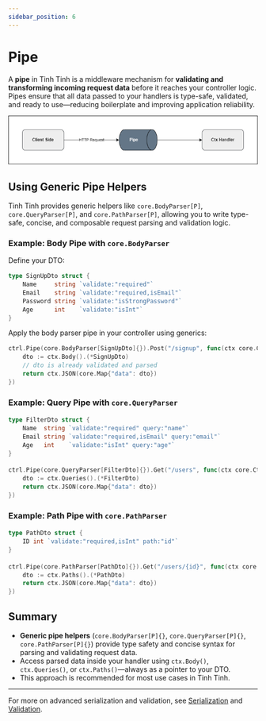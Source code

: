 ```yaml
---
sidebar_position: 6
---
```


# Pipe

A **pipe** in Tinh Tinh is a middleware mechanism for **validating and transforming incoming request data** before it reaches your controller logic. Pipes ensure that all data passed to your handlers is type-safe, validated, and ready to use—reducing boilerplate and improving application reliability.

![pipe](./img/pipe.png)

## Using Generic Pipe Helpers

Tinh Tinh provides generic helpers like `core.BodyParser[P]`, `core.QueryParser[P]`, and `core.PathParser[P]`, allowing you to write type-safe, concise, and composable request parsing and validation logic.

### Example: Body Pipe with `core.BodyParser`

Define your DTO:

```go
type SignUpDto struct {
    Name     string `validate:"required"`
    Email    string `validate:"required,isEmail"`
    Password string `validate:"isStrongPassword"`
    Age      int    `validate:"isInt"`
}
```

Apply the body parser pipe in your controller using generics:

```go
ctrl.Pipe(core.BodyParser[SignUpDto]{}).Post("/signup", func(ctx core.Ctx) error {
    dto := ctx.Body().(*SignUpDto)
    // dto is already validated and parsed
    return ctx.JSON(core.Map{"data": dto})
})
```

### Example: Query Pipe with `core.QueryParser`

```go
type FilterDto struct {
    Name  string `validate:"required" query:"name"`
    Email string `validate:"required,isEmail" query:"email"`
    Age   int    `validate:"isInt" query:"age"`
}

ctrl.Pipe(core.QueryParser[FilterDto]{}).Get("/users", func(ctx core.Ctx) error {
    dto := ctx.Queries().(*FilterDto)
    return ctx.JSON(core.Map{"data": dto})
})
```

### Example: Path Pipe with `core.PathParser`

```go
type PathDto struct {
    ID int `validate:"required,isInt" path:"id"`
}

ctrl.Pipe(core.PathParser[PathDto]{}).Get("/users/{id}", func(ctx core.Ctx) error {
    dto := ctx.Paths().(*PathDto)
    return ctx.JSON(core.Map{"data": dto})
})
```

## Summary

- **Generic pipe helpers** (`core.BodyParser[P]{}`, `core.QueryParser[P]{}`, `core.PathParser[P]{}`) provide type safety and concise syntax for parsing and validating request data.
- Access parsed data inside your handler using `ctx.Body()`, `ctx.Queries()`, or `ctx.Paths()`—always as a pointer to your DTO.
- This approach is recommended for most use cases in Tinh Tinh.

---

For more on advanced serialization and validation, see [Serialization](../application/serialization.md) and [Validation](../fundamental/validation.md).
